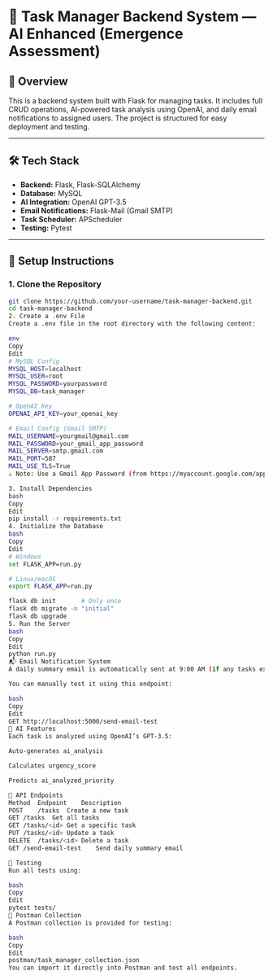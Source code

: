 # 🧠 Task Manager Backend System — AI Enhanced (Emergence Assessment)

## 🚀 Overview

This is a backend system built with Flask for managing tasks. It includes full CRUD operations, AI-powered task analysis using OpenAI, and daily email notifications to assigned users. The project is structured for easy deployment and testing.

---

## 🛠️ Tech Stack

- **Backend:** Flask, Flask-SQLAlchemy
- **Database:** MySQL
- **AI Integration:** OpenAI GPT-3.5
- **Email Notifications:** Flask-Mail (Gmail SMTP)
- **Task Scheduler:** APScheduler
- **Testing:** Pytest

---

## 🔧 Setup Instructions

### 1. Clone the Repository

```bash
git clone https://github.com/your-username/task-manager-backend.git
cd task-manager-backend
2. Create a .env File
Create a .env file in the root directory with the following content:

env
Copy
Edit
# MySQL Config
MYSQL_HOST=localhost
MYSQL_USER=root
MYSQL_PASSWORD=yourpassword
MYSQL_DB=task_manager

# OpenAI Key
OPENAI_API_KEY=your_openai_key

# Email Config (Gmail SMTP)
MAIL_USERNAME=yourgmail@gmail.com
MAIL_PASSWORD=your_gmail_app_password
MAIL_SERVER=smtp.gmail.com
MAIL_PORT=587
MAIL_USE_TLS=True
⚠️ Note: Use a Gmail App Password (from https://myaccount.google.com/apppasswords)

3. Install Dependencies
bash
Copy
Edit
pip install -r requirements.txt
4. Initialize the Database
bash
Copy
Edit
# Windows
set FLASK_APP=run.py

# Linux/macOS
export FLASK_APP=run.py

flask db init       # Only once
flask db migrate -m "initial"
flask db upgrade
5. Run the Server
bash
Copy
Edit
python run.py
📬 Email Notification System
A daily summary email is automatically sent at 9:00 AM (if any tasks exist).

You can manually test it using this endpoint:

bash
Copy
Edit
GET http://localhost:5000/send-email-test
🤖 AI Features
Each task is analyzed using OpenAI’s GPT-3.5:

Auto-generates ai_analysis

Calculates urgency_score

Predicts ai_analyzed_priority

📮 API Endpoints
Method	Endpoint	Description
POST	/tasks	Create a new task
GET	/tasks	Get all tasks
GET	/tasks/<id>	Get a specific task
PUT	/tasks/<id>	Update a task
DELETE	/tasks/<id>	Delete a task
GET	/send-email-test	Send daily summary email

🧪 Testing
Run all tests using:

bash
Copy
Edit
pytest tests/
🔬 Postman Collection
A Postman collection is provided for testing:

bash
Copy
Edit
postman/task_manager_collection.json
You can import it directly into Postman and test all endpoints.